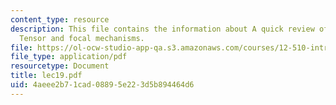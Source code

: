 ```yaml
---
content_type: resource
description: This file contains the information about A quick review of the Moment
  Tensor and focal mechanisms.
file: https://ol-ocw-studio-app-qa.s3.amazonaws.com/courses/12-510-introduction-to-seismology-spring-2010/4aeee2b71cad08895e223d5b894464d6_lec19.pdf
file_type: application/pdf
resourcetype: Document
title: lec19.pdf
uid: 4aeee2b7-1cad-0889-5e22-3d5b894464d6
---
```


